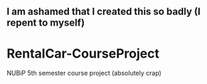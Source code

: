 ## I am ashamed that I created this so badly (I repent to myself)
# RentalCar-CourseProject
NUBiP 5th semester course project (absolutely crap)
